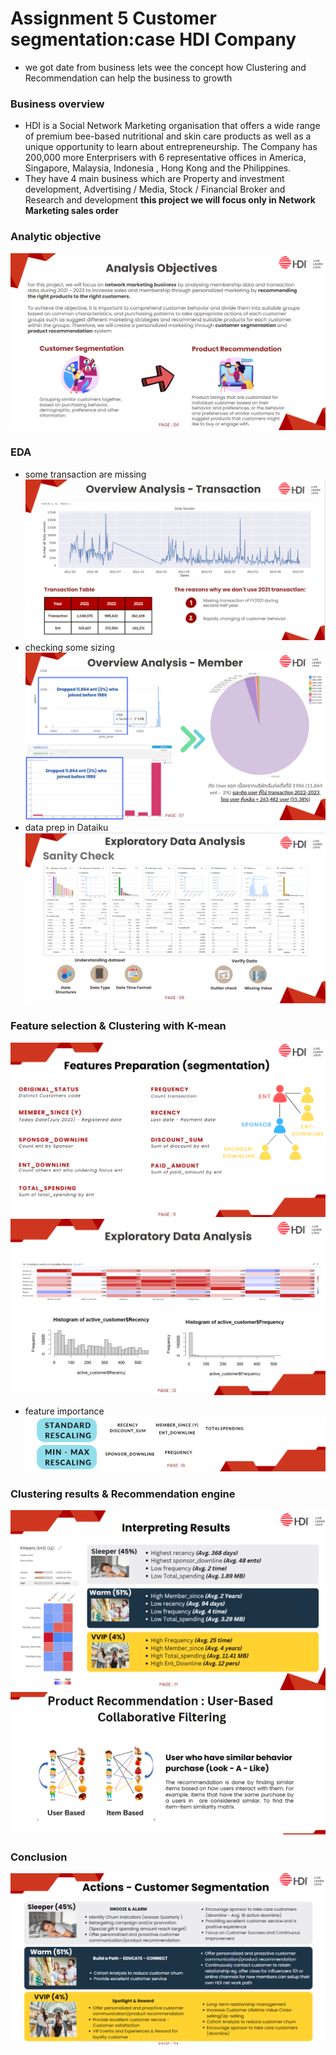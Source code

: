 # Assignment 5 Customer segmentation:case HDI Company
- we got date from business
lets wee the concept how Clustering and Recommendation can help the business to growth

### Business overview
- HDI is a Social Network Marketing organisation that offers a wide range of premium bee-based nutritional and skin care products as well as a unique opportunity to learn about entrepreneurship. The Company has 200,000 more Enterprisers with 6 representative offices in America, Singapore, Malaysia, Indonesia , Hong Kong and the Philippines.
- They have 4 main business which are Property and investment development, Advertising / Media, Stock / Financial Broker and Research and development
**this project we will focus only in Network Marketing sales order**

### Analytic objective
![pic_1](https://github.com/khemthung/MADT8101-Customer-analytics/blob/24e8818185b4775dfcf821e0bf89b3527bcf8bb7/Homework%2005%20-%20Customer%20Segmentation%20%26%20Movement/content/png_5_01.png)

### EDA
- some transaction are missing
![pic_2](https://github.com/khemthung/MADT8101-Customer-analytics/blob/24e8818185b4775dfcf821e0bf89b3527bcf8bb7/Homework%2005%20-%20Customer%20Segmentation%20%26%20Movement/content/png_5_02.png)
- checking some sizing
![pic_3](https://github.com/khemthung/MADT8101-Customer-analytics/blob/24e8818185b4775dfcf821e0bf89b3527bcf8bb7/Homework%2005%20-%20Customer%20Segmentation%20%26%20Movement/content/png_5_03.png)
- data prep in Dataiku
![pic_4](https://github.com/khemthung/MADT8101-Customer-analytics/blob/24e8818185b4775dfcf821e0bf89b3527bcf8bb7/Homework%2005%20-%20Customer%20Segmentation%20%26%20Movement/content/png_5_04.png)

### Feature selection & Clustering with K-mean
![pic_5](https://github.com/khemthung/MADT8101-Customer-analytics/blob/24e8818185b4775dfcf821e0bf89b3527bcf8bb7/Homework%2005%20-%20Customer%20Segmentation%20%26%20Movement/content/png_5_05.png)
![pic_6](https://github.com/khemthung/MADT8101-Customer-analytics/blob/24e8818185b4775dfcf821e0bf89b3527bcf8bb7/Homework%2005%20-%20Customer%20Segmentation%20%26%20Movement/content/png_5_06.png)

- feature importance
![pic_7](https://github.com/khemthung/MADT8101-Customer-analytics/blob/24e8818185b4775dfcf821e0bf89b3527bcf8bb7/Homework%2005%20-%20Customer%20Segmentation%20%26%20Movement/content/png_5_07.png)

### Clustering results & Recommendation engine
![pic_8](https://github.com/khemthung/MADT8101-Customer-analytics/blob/24e8818185b4775dfcf821e0bf89b3527bcf8bb7/Homework%2005%20-%20Customer%20Segmentation%20%26%20Movement/content/png_5_08.png)
![pic_9](https://github.com/khemthung/MADT8101-Customer-analytics/blob/24e8818185b4775dfcf821e0bf89b3527bcf8bb7/Homework%2005%20-%20Customer%20Segmentation%20%26%20Movement/content/png_5_09.png)

### Conclusion
![pic_10](https://github.com/khemthung/MADT8101-Customer-analytics/blob/24e8818185b4775dfcf821e0bf89b3527bcf8bb7/Homework%2005%20-%20Customer%20Segmentation%20%26%20Movement/content/png_5_10.png)
